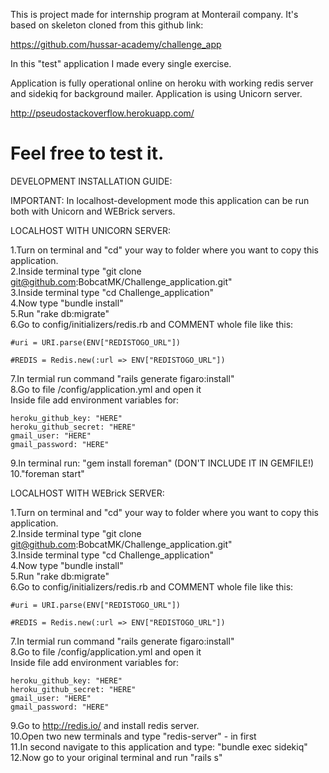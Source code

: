 This is project made for internship program at Monterail company.
It's based on skeleton cloned from this github link: 

https://github.com/hussar-academy/challenge_app

In this "test" application I made every single exercise.

Application is fully operational online on heroku with
working redis server and sidekiq for background mailer.
Application is using Unicorn server.

http://pseudostackoverflow.herokuapp.com/

Feel free to test it.
================================
DEVELOPMENT INSTALLATION GUIDE:

IMPORTANT: In localhost-development mode this application can be run both with Unicorn and WEBrick servers.

LOCALHOST WITH UNICORN SERVER:

1.Turn on terminal and "cd" your way to folder where you want to copy this application.<br>
2.Inside terminal type "git clone git@github.com:BobcatMK/Challenge_application.git"<br>
3.Inside terminal type "cd Challenge_application"<br>
4.Now type "bundle install"<br>
5.Run "rake db:migrate"<br>
6.Go to config/initializers/redis.rb and COMMENT whole file like this:<br>

	#uri = URI.parse(ENV["REDISTOGO_URL"])
	
	#REDIS = Redis.new(:url => ENV["REDISTOGO_URL"])
	
7.In termial run command "rails generate figaro:install"<br>
8.Go to file /config/application.yml and open it<br>
  Inside file add environment variables for:<br>
  
	heroku_github_key: "HERE"
	heroku_github_secret: "HERE"
	gmail_user: "HERE"
	gmail_password: "HERE"
	
9.In terminal run: "gem install foreman" (DON'T INCLUDE IT IN GEMFILE!)<br>
10."foreman start"<br>

LOCALHOST WITH WEBrick SERVER:

1.Turn on terminal and "cd" your way to folder where you want to copy this application.<br>
2.Inside terminal type "git clone git@github.com:BobcatMK/Challenge_application.git"<br>
3.Inside terminal type "cd Challenge_application"<br>
4.Now type "bundle install"<br>
5.Run "rake db:migrate"<br>
6.Go to config/initializers/redis.rb and COMMENT whole file like this:<br>

	#uri = URI.parse(ENV["REDISTOGO_URL"])
	
	#REDIS = Redis.new(:url => ENV["REDISTOGO_URL"])
	
7.In termial run command "rails generate figaro:install"<br>
8.Go to file /config/application.yml and open it<br>
  Inside file add environment variables for:<br>
 
	heroku_github_key: "HERE"
	heroku_github_secret: "HERE"
	gmail_user: "HERE"
	gmail_password: "HERE"
	
9.Go to http://redis.io/ and install redis server.<br>
10.Open two new terminals and type "redis-server" - in first<br>
11.In second navigate to this application and type: "bundle exec sidekiq"<br>
12.Now go to your original terminal and run "rails s"




